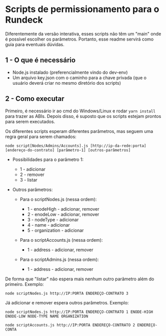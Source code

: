 # Scripts de permissionamento para o Rundeck

Diferentemente da versão interativa, esses scripts não têm um "main" onde é possível escolher os parâmetros. Portanto, esse readme servirá como guia para eventuais dúvidas.

## 1 - O que é necessário
* Node.js instalado (preferencialmente vindo do dev-env)
* Um arquivo key.json com o caminho para a chave privada (que o usuário deverá criar no mesmo diretório dos scripts)

## 2 - Como executar
Primeiro, é necessário ir ao cmd do Windows/Linux e rodar `yarn install` para trazer as ABIs. Depois disso, é suposto que os scripts estejam prontos para serem executados.

Os diferentes scripts esperam diferentes parâmetros, mas seguem uma regra geral para serem chamados: 

`node script[Nodes/Admins/Accounts].js [http://ip-da-rede:porta] [endereço-do-contrato] [parâmetro-1] [outros-parâmetros]`

* Possibilidades para o parâmetro 1:
  * 1 - adicionar
  * 2 - remover
  * 3 - listar

* Outros parâmetros:
  * Para o scriptNodes.js (nessa ordem):
    * 1 - enodeHigh  - adicionar, remover
    * 2 - enodeLow - adicionar, remover
    * 3 - nodeType - adicionar
    * 4 - name - adicionar
    * 5 - organization - adicionar

  * Para o scriptAccounts.js (nessa ordem):
    * 1 - address - adicionar, remover

  * Para o scriptAdmins.js (nessa ordem):
    * 1 - address - adicionar, remover

De forma que "listar" não espera mais nenhum outro parâmetro além do primeiro. Exemplo:

` node scriptNodes.js http://IP:PORTA ENDEREÇO-CONTRATO 3 `

Já adicionar e remover espera outros parâmetros. Exemplo:

`node scriptNodes.js http://IP:PORTA ENDEREÇO-CONTRATO 1 ENODE-HIGH ENODE-LOW NODE-TYPE NAME ORGANIZATION `

`node scriptAccounts.js http://IP:PORTA ENDEREÇO-CONTRATO 2 ENDEREÇO-CONTA`

